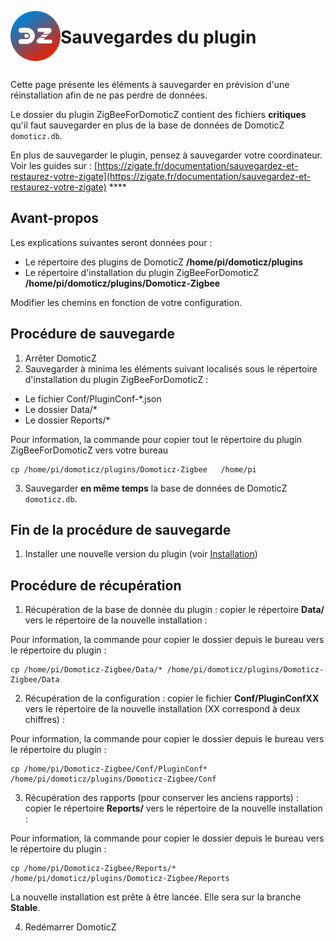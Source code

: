 <a href="Home.md"><img align="left" width="80" height="80" src="../Images/zigbee4domoticz-logo.png" alt="Logo"></a>

# Sauvegardes du plugin

</br>

Cette page présente les éléments à sauvegarder en prévision d'une réinstallation afin de ne pas perdre de données.

Le dossier du plugin ZigBeeForDomoticZ contient des fichiers __critiques__ qu'il faut sauvegarder en plus de la base de données de DomoticZ `domoticz.db`.

En plus de sauvegarder le plugin, pensez à sauvegarder votre coordinateur. Voir les guides sur : [https://zigate.fr/documentation/sauvegardez-et-restaurez-votre-zigate](https://zigate.fr/documentation/sauvegardez-et-restaurez-votre-zigate) ****

## Avant-propos

Les explications suivantes seront données pour :

* Le répertoire des plugins de DomoticZ __/home/pi/domoticz/plugins__
* Le répertoire d'installation du plugin ZigBeeForDomoticZ __/home/pi/domoticz/plugins/Domoticz-Zigbee__

Modifier les chemins en fonction de votre configuration.

## Procédure de sauvegarde

1. Arrêter DomoticZ
2. Sauvegarder à minima les éléments suivant localisés sous le répertoire d'installation du plugin ZigBeeForDomoticZ :

* Le fichier  Conf/PluginConf-*.json
* Le dossier  Data/*
* Le dossier  Reports/*

Pour information, la commande pour copier tout le répertoire du plugin ZigBeeForDomoticZ vers votre bureau

```
cp /home/pi/domoticz/plugins/Domoticz-Zigbee   /home/pi
```

3. Sauvegarder __en même temps__ la base de données de DomoticZ `domoticz.db`.

## Fin de la procédure de sauvegarde

1. Installer une nouvelle version du plugin (voir [Installation](Installation.md))

## Procédure de récupération

1. Récupération de la base de donnée du plugin : copier le répertoire __Data/__ vers le répertoire de la nouvelle installation :

Pour information, la commande pour copier le dossier depuis le bureau vers le répertoire du plugin :

```
cp /home/pi/Domoticz-Zigbee/Data/* /home/pi/domoticz/plugins/Domoticz-Zigbee/Data
```

2. Récupération de la configuration : copier le fichier __Conf/PluginConfXX__ vers le répertoire de la nouvelle installation (XX correspond à deux chiffres) :

  Pour information, la commande pour copier le dossier depuis le bureau vers le répertoire du plugin :

 ```
 cp /home/pi/Domoticz-Zigbee/Conf/PluginConf* /home/pi/domoticz/plugins/Domoticz-Zigbee/Conf
 ```

3. Récupération des rapports (pour conserver les anciens rapports) : copier le répertoire __Reports/__ vers le répertoire de la nouvelle installation :

Pour information, la commande pour copier le dossier depuis le bureau vers le répertoire du plugin :

```
cp /home/pi/Domoticz-Zigbee/Reports/* /home/pi/domoticz/plugins/Domoticz-Zigbee/Reports
```

 La nouvelle installation est prête à être lancée. Elle sera sur la branche __Stable__.

4. Redémarrer DomoticZ
